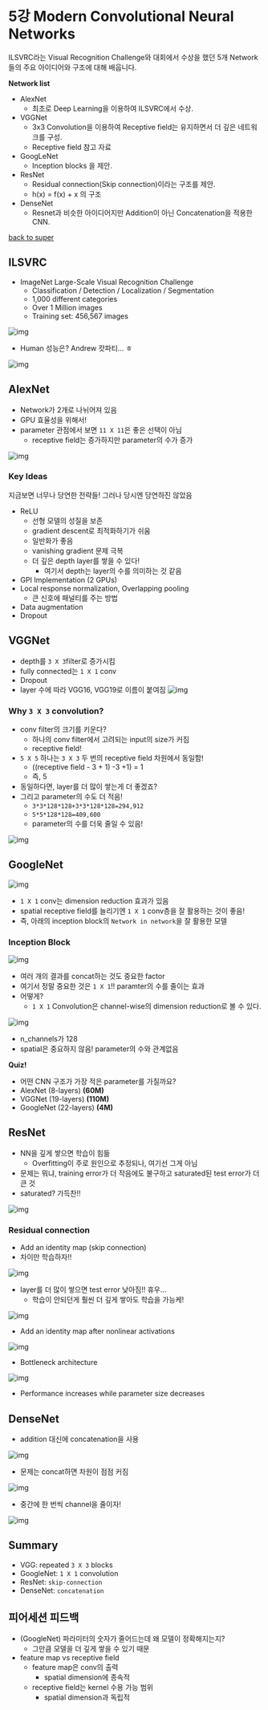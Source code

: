 # 5강 Modern Convolutional Neural Networks
ILSVRC라는 Visual Recognition Challenge와 대회에서 수상을 했던 5개 Network 들의 주요 아이디어와 구조에 대해 배웁니다.


**Network list**

- AlexNet
    - 최초로 Deep Learning을 이용하여 ILSVRC에서 수상.
- VGGNet
    - 3x3 Convolution을 이용하여 Receptive field는 유지하면서 더 깊은 네트워크를 구성.
    - Receptive field 참고 자료
- GoogLeNet
    - Inception blocks 을 제안.
- ResNet
    - Residual connection(Skip connection)이라는 구조를 제안.
    - h(x) = f(x) + x 의 구조
- DenseNet
    - Resnet과 비슷한 아이디어지만 Addition이 아닌 Concatenation을 적용한 CNN.

[back to super](https://github.com/jinmang2/BoostCamp_AI_Tech_2/tree/main/u-stage/dl_basic)

## ILSVRC
- ImageNet Large-Scale Visual Recognition Challenge
    - Classification / Detection / Localization / Segmentation
    - 1,000 different categories
    - Over 1 Million images
    - Training set: 456,567 images

![img](../../../assets/img/u-stage/dl_basic_05_01.PNG)

- Human 성능은? Andrew 캇파티... ㅎ

![img](../../../assets/img/u-stage/dl_basic_05_02.PNG)

## AlexNet
- Network가 2개로 나뉘어져 있음
- GPU 효율성을 위해서!
- parameter 관점에서 보면 `11 X 11`은 좋은 선택이 아님
    - receptive field는 증가하지만 parameter의 수가 증가

![img](../../../assets/img/u-stage/dl_basic_05_03.PNG)

### Key Ideas
지금보면 너무나 당연한 전략들! 그러나 당시엔 당연하진 않았음

- ReLU
    - 선형 모델의 성질을 보존
    - gradient descent로 최적화하기가 쉬움
    - 일반화가 좋음
    - vanishing gradient 문제 극복
    - 더 깊은 depth layer를 쌓을 수 있다!
        - 여기서 depth는 layer의 수를 의미하는 것 같음
- GPI Implementation (2 GPUs)
- Local response normalization, Overlapping pooling
    - 큰 신호에 패널티를 주는 방법
- Data augmentation
- Dropout

## VGGNet
- depth를 `3 X 3`filter로 증가시킴
- fully connected는 `1 X 1` conv
- Dropout
- layer 수에 따라 VGG16, VGG19로 이름이 붙여짐
![img](../../../assets/img/u-stage/dl_basic_05_05.PNG)

### Why `3 X 3` convolution?
- conv filter의 크기를 키운다?
    - 하나의 conv filter에서 고려되는 input의 size가 커짐
    - receptive field!
- `5 X 5` 하나는 `3 X 3` 두 번의 receptive field 차원에서 동일함!
    - ((receptive field - 3 + 1) -3 +1) = 1
    - 즉, 5
- 동일하다면, layer를 더 많이 쌓는게 더 좋겠죠?
- 그리고 parameter의 수도 더 적음!
    - `3*3*128*128+3*3*128*128=294,912`
    - `5*5*128*128=409,600`
    - parameter의 수를 더욱 줄일 수 있음!

![img](../../../assets/img/u-stage/dl_basic_05_04.PNG)

## GoogleNet
![img](../../../assets/img/u-stage/dl_basic_05_06.PNG)

- `1 X 1` conv는 dimension reduction 효과가 있음
- spatial receptive field를 늘리기엔 `1 X 1` conv층을 잘 활용하는 것이 좋음!
- 즉, 아래의 inception block의 `Network in network`을 잘 활용한 모델

### Inception Block

![img](../../../assets/img/u-stage/dl_basic_05_07.PNG)

- 여러 개의 결과를 concat하는 것도 중요한 factor
- 여기서 정말 중요한 것은 `1 X 1`!! paramter의 수를 줄이는 효과
- 어떻게?
    - `1 X 1` Convolution은 channel-wise의 dimension reduction로 볼 수 있다.

![img](../../../assets/img/u-stage/dl_basic_05_09.PNG)

- n_channels가 128
- spatial은 중요하지 않음! parameter의 수와 관계없음

**Quiz!**
- 어떤 CNN 구조가 가장 적은 parameter를 가질까요?
- AlexNet (8-layers) **(60M)**
- VGGNet (19-layers) **(110M)**
- GoogleNet (22-layers) **(4M)**

## ResNet
- NN을 깊게 쌓으면 학습이 힘듦
    - Overfitting이 주로 원인으로 추정되나, 여기선 그게 아님
- 문제는 뭐냐, training error가 더 작음에도 불구하고 saturated된 test error가 더 큰 것
- saturated? 가득찬!!

![img](../../../assets/img/u-stage/dl_basic_05_10.PNG)

### Residual connection
- Add an identity map  (skip connection)
- 차이만 학습하자!!

![img](../../../assets/img/u-stage/dl_basic_05_11.PNG)

- layer를 더 많이 쌓으면 test error 낮아짐!! 휴우...
    - 학습이 안되던게 훨씬 더 깊게 쌓아도 학습을 가능케!

![img](../../../assets/img/u-stage/dl_basic_05_12.PNG)

- Add an identity map after nonlinear activations

![img](../../../assets/img/u-stage/dl_basic_05_13.PNG)

- Bottleneck architecture

![img](../../../assets/img/u-stage/dl_basic_05_14.PNG)

- Performance increases while parameter size decreases


## DenseNet
- addition 대신에 concatenation을 사용

![img](../../../assets/img/u-stage/dl_basic_05_15.PNG)

- 문제는 concat하면 차원이 점점 커짐

![img](../../../assets/img/u-stage/dl_basic_05_16.PNG)

- 중간에 한 번씩 channel을 줄이자!

![img](../../../assets/img/u-stage/dl_basic_05_17.PNG)

## Summary
- VGG: repeated `3 X 3` blocks
- GoogleNet: `1 X 1` convolution
- ResNet: `skip-connection`
- DenseNet: `concatenation`

## 피어세션 피드백
- (GoogleNet) 파라미터의 숫자가 줄어드는데 왜 모델이 정확해지는지?
    - 그만큼 모델을 더 깊게 쌓을 수 있기 때문
- feature map vs receptive field
    - feature map은 conv의 출력
        - spatial dimension에 종속적
    - receptive field는 kernel 수용 가능 범위
        - spatial dimension과 독립적
